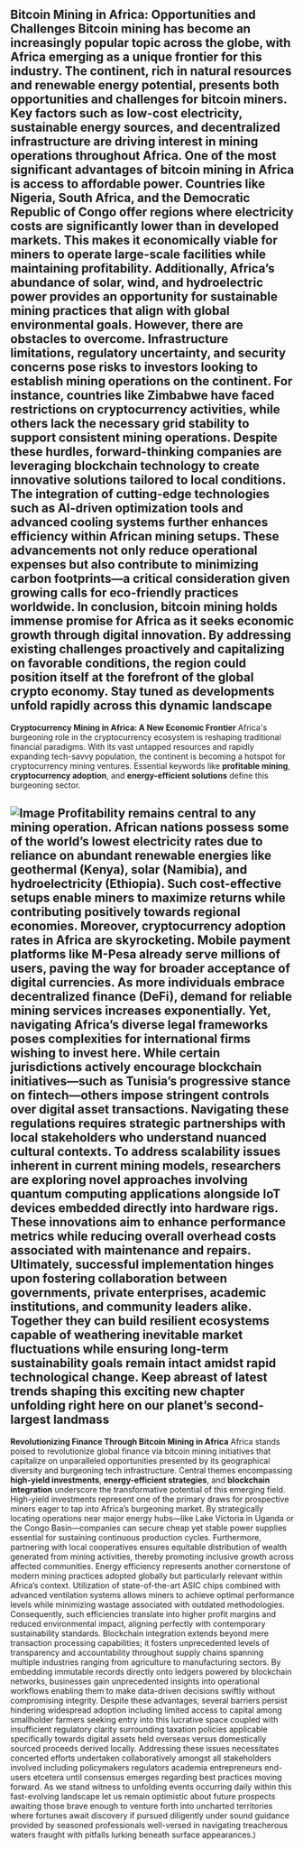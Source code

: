**Bitcoin Mining in Africa: Opportunities and Challenges**
Bitcoin mining has become an increasingly popular topic across the globe, with Africa emerging as a unique frontier for this industry. The continent, rich in natural resources and renewable energy potential, presents both opportunities and challenges for bitcoin miners. Key factors such as **low-cost electricity**, **sustainable energy sources**, and **decentralized infrastructure** are driving interest in mining operations throughout Africa.
One of the most significant advantages of bitcoin mining in Africa is access to affordable power. Countries like Nigeria, South Africa, and the Democratic Republic of Congo offer regions where electricity costs are significantly lower than in developed markets. This makes it economically viable for miners to operate large-scale facilities while maintaining profitability. Additionally, Africa’s abundance of solar, wind, and hydroelectric power provides an opportunity for sustainable mining practices that align with global environmental goals.
However, there are obstacles to overcome. Infrastructure limitations, regulatory uncertainty, and security concerns pose risks to investors looking to establish mining operations on the continent. For instance, countries like Zimbabwe have faced restrictions on cryptocurrency activities, while others lack the necessary grid stability to support consistent mining operations. Despite these hurdles, forward-thinking companies are leveraging blockchain technology to create innovative solutions tailored to local conditions.
The integration of cutting-edge technologies such as AI-driven optimization tools and advanced cooling systems further enhances efficiency within African mining setups. These advancements not only reduce operational expenses but also contribute to minimizing carbon footprints—a critical consideration given growing calls for eco-friendly practices worldwide.
In conclusion, bitcoin mining holds immense promise for Africa as it seeks economic growth through digital innovation. By addressing existing challenges proactively and capitalizing on favorable conditions, the region could position itself at the forefront of the global crypto economy. Stay tuned as developments unfold rapidly across this dynamic landscape[](https://github.com/user-attachments/assets/b98a03c9-4361-476f-bc6d-6b532eb8121a)
---
**Cryptocurrency Mining in Africa: A New Economic Frontier**
Africa's burgeoning role in the cryptocurrency ecosystem is reshaping traditional financial paradigms. With its vast untapped resources and rapidly expanding tech-savvy population, the continent is becoming a hotspot for cryptocurrency mining ventures. Essential keywords like **profitable mining**, **cryptocurrency adoption**, and **energy-efficient solutions** define this burgeoning sector.

![Image](https://github.com/user-attachments/assets/d7419ec9-dc67-403f-bf28-8faea5f1f74f)
Profitability remains central to any mining operation. African nations possess some of the world’s lowest electricity rates due to reliance on abundant renewable energies like geothermal (Kenya), solar (Namibia), and hydroelectricity (Ethiopia). Such cost-effective setups enable miners to maximize returns while contributing positively towards regional economies.
Moreover, cryptocurrency adoption rates in Africa are skyrocketing. Mobile payment platforms like M-Pesa already serve millions of users, paving the way for broader acceptance of digital currencies. As more individuals embrace decentralized finance (DeFi), demand for reliable mining services increases exponentially.
Yet, navigating Africa’s diverse legal frameworks poses complexities for international firms wishing to invest here. While certain jurisdictions actively encourage blockchain initiatives—such as Tunisia’s progressive stance on fintech—others impose stringent controls over digital asset transactions. Navigating these regulations requires strategic partnerships with local stakeholders who understand nuanced cultural contexts.
To address scalability issues inherent in current mining models, researchers are exploring novel approaches involving quantum computing applications alongside IoT devices embedded directly into hardware rigs. These innovations aim to enhance performance metrics while reducing overall overhead costs associated with maintenance and repairs.
Ultimately, successful implementation hinges upon fostering collaboration between governments, private enterprises, academic institutions, and community leaders alike. Together they can build resilient ecosystems capable of weathering inevitable market fluctuations while ensuring long-term sustainability goals remain intact amidst rapid technological change. Keep abreast of latest trends shaping this exciting new chapter unfolding right here on our planet’s second-largest landmass[](https://github.com/user-attachments/assets/b98a03c9-4361-476f-bc6d-6b532eb8121a)
---
**Revolutionizing Finance Through Bitcoin Mining in Africa**
Africa stands poised to revolutionize global finance via bitcoin mining initiatives that capitalize on unparalleled opportunities presented by its geographical diversity and burgeoning tech infrastructure. Central themes encompassing **high-yield investments**, **energy-efficient strategies**, and **blockchain integration** underscore the transformative potential of this emerging field.
High-yield investments represent one of the primary draws for prospective miners eager to tap into Africa’s burgeoning market. By strategically locating operations near major energy hubs—like Lake Victoria in Uganda or the Congo Basin—companies can secure cheap yet stable power supplies essential for sustaining continuous production cycles. Furthermore, partnering with local cooperatives ensures equitable distribution of wealth generated from mining activities, thereby promoting inclusive growth across affected communities.
Energy efficiency represents another cornerstone of modern mining practices adopted globally but particularly relevant within Africa’s context. Utilization of state-of-the-art ASIC chips combined with advanced ventilation systems allows miners to achieve optimal performance levels while minimizing wastage associated with outdated methodologies. Consequently, such efficiencies translate into higher profit margins and reduced environmental impact, aligning perfectly with contemporary sustainability standards.
Blockchain integration extends beyond mere transaction processing capabilities; it fosters unprecedented levels of transparency and accountability throughout supply chains spanning multiple industries ranging from agriculture to manufacturing sectors. By embedding immutable records directly onto ledgers powered by blockchain networks, businesses gain unprecedented insights into operational workflows enabling them to make data-driven decisions swiftly without compromising integrity.
Despite these advantages, several barriers persist hindering widespread adoption including limited access to capital among smallholder farmers seeking entry into this lucrative space coupled with insufficient regulatory clarity surrounding taxation policies applicable specifically towards digital assets held overseas versus domestically sourced proceeds derived locally. Addressing these issues necessitates concerted efforts undertaken collaboratively amongst all stakeholders involved including policymakers regulators academia entrepreneurs end-users etcetera until consensus emerges regarding best practices moving forward.
As we stand witness to unfolding events occurring daily within this fast-evolving landscape let us remain optimistic about future prospects awaiting those brave enough to venture forth into uncharted territories where fortunes await discovery if pursued diligently under sound guidance provided by seasoned professionals well-versed in navigating treacherous waters fraught with pitfalls lurking beneath surface appearances.)
